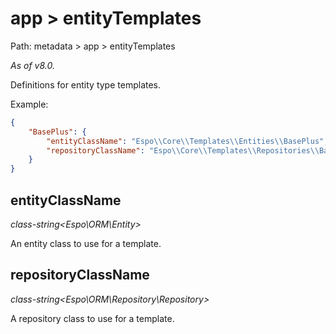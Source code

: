 # app > entityTemplates

Path: metadata > app > entityTemplates

*As of v8.0.*

Definitions for entity type templates.

Example:

```json
{
    "BasePlus": {
        "entityClassName": "Espo\\Core\\Templates\\Entities\\BasePlus",
        "repositoryClassName": "Espo\\Core\\Templates\\Repositories\\BasePlus"
    }
}
```

## entityClassName

*class-string<Espo\\ORM\\Entity\>*

An entity class to use for a template.

## repositoryClassName

*class-string<Espo\\ORM\\Repository\\Repository\>*

A repository class to use for a template.
